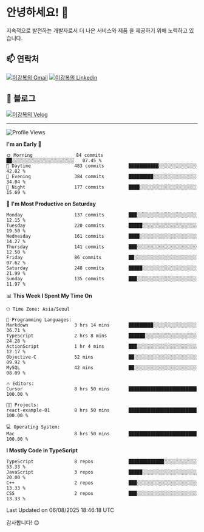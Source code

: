 # 안녕하세요! 👋

지속적으로 발전하는 개발자로서 더 나은 서비스와 제품
을 제공하기 위해 노력하고 있습니다.

## 📫 연락처
[![이강복의 Gmail](https://img.shields.io/badge/Gmail-D14836?style=for-the-badge&logo=gmail&logoColor=white)](mailto:pmmm114@gmail.com)
[![이강복의 Linkedin](https://img.shields.io/badge/LinkedIn-0077B5?style=for-the-badge&logo=linkedin&logoColor=white)](https://www.linkedin.com/in/lkb0297)

## 📝 블로그
[![이강복의 Velog](https://img.shields.io/badge/Velog-ffffff?style=for-the-badge&logo=velog)](https://velog.io/@pmmm114/posts)

---
<!--START_SECTION:waka-->
![Profile Views](http://img.shields.io/badge/Profile%20Views-0-blue)

**I'm an Early 🐤** 

```text
🌞 Morning                84 commits          ██░░░░░░░░░░░░░░░░░░░░░░░   07.45 % 
🌆 Daytime                483 commits         ███████████░░░░░░░░░░░░░░   42.82 % 
🌃 Evening                384 commits         █████████░░░░░░░░░░░░░░░░   34.04 % 
🌙 Night                  177 commits         ████░░░░░░░░░░░░░░░░░░░░░   15.69 % 
```
📅 **I'm Most Productive on Saturday** 

```text
Monday                   137 commits         ███░░░░░░░░░░░░░░░░░░░░░░   12.15 % 
Tuesday                  220 commits         █████░░░░░░░░░░░░░░░░░░░░   19.50 % 
Wednesday                161 commits         ████░░░░░░░░░░░░░░░░░░░░░   14.27 % 
Thursday                 141 commits         ███░░░░░░░░░░░░░░░░░░░░░░   12.50 % 
Friday                   86 commits          ██░░░░░░░░░░░░░░░░░░░░░░░   07.62 % 
Saturday                 248 commits         █████░░░░░░░░░░░░░░░░░░░░   21.99 % 
Sunday                   135 commits         ███░░░░░░░░░░░░░░░░░░░░░░   11.97 % 
```


📊 **This Week I Spent My Time On** 

```text
🕑︎ Time Zone: Asia/Seoul

💬 Programming Languages: 
Markdown                 3 hrs 14 mins       █████████░░░░░░░░░░░░░░░░   36.71 % 
TypeScript               2 hrs 8 mins        ██████░░░░░░░░░░░░░░░░░░░   24.28 % 
ActionScript             1 hr 4 mins         ███░░░░░░░░░░░░░░░░░░░░░░   12.17 % 
Objective-C              52 mins             ██░░░░░░░░░░░░░░░░░░░░░░░   09.92 % 
MySQL                    42 mins             ██░░░░░░░░░░░░░░░░░░░░░░░   08.09 % 

🔥 Editors: 
Cursor                   8 hrs 50 mins       █████████████████████████   100.00 % 

🐱‍💻 Projects: 
react-example-01         8 hrs 50 mins       █████████████████████████   100.00 % 

💻 Operating System: 
Mac                      8 hrs 50 mins       █████████████████████████   100.00 % 
```

**I Mostly Code in TypeScript** 

```text
TypeScript               8 repos             █████████████░░░░░░░░░░░░   53.33 % 
JavaScript               3 repos             █████░░░░░░░░░░░░░░░░░░░░   20.00 % 
C++                      2 repos             ███░░░░░░░░░░░░░░░░░░░░░░   13.33 % 
CSS                      2 repos             ███░░░░░░░░░░░░░░░░░░░░░░   13.33 % 
```




 Last Updated on 06/08/2025 18:46:18 UTC
<!--END_SECTION:waka-->

감사합니다! 😊
